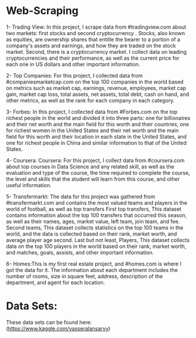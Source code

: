 # Web-Scraping
1- Trading View: In this project, I scrape data from #tradingview.com about two markets: first stocks and second cryptocurrency . Stocks, also known as equities, are ownership shares that entitle the bearer to a portion of a company's assets and earnings, and how they are traded on the stock market. Second, there is a cryptocurrency market. I collect data on leading cryptocurrencies and their performance, as well as the current price for each one in US dollars and other important information.
<br />

2- Top Companies: For this project, I collected data from #companiesmarketcap.com on the top 100 companies in the world based on metrics such as market cap, earnings, revenue, employees, market cap gain, market cap loss, total assets, net assets, total debt, cash on hand, and other metrics, as well as the rank for each company in each category. 
<br />

3- Forbes: In this project, I collected data from #Forbes.com on the top richest people in the world and divided it into three parts: one for billionaires and their net worth and the main field for this worth and their countries, one for richest women in the United States and their net worth and the main field for this worth and their location in each state in the United States, and one for richest people in China and similar information to that of the United States.
<br />

4- Coursera: Coursera: For this project, I collect data from #coursera.com about top courses in Data Science and any related skill, as well as the evaluation and type of the course, the time required to complete the course, the level and skills that the student will learn from this course, and other useful information.
<br />

5- Transfermarkt: The data for this project was gathered from #transfermarkt.com and contains the most valued teams and players in the world of football, as well as top transfers
First top transfers, This dataset contains information about the top 100 transfers that occurred this season, as well as their names, ages, market value, left team, join team, and fee.
Second teams, This dataset collects statistics on the top 100 teams in the world, and the data is collected based on their rank, market worth, and average player age second. 
Last but not least, Players, This dataset collects data on the top 100 players in the world based on their rank, market worth, and matches, goals, assists, and other important information.
<br />

6- Homes:This is my first real estate project, and #homes.com is where I got the data for it. The information about each department includes the number of rooms, size in square feet, address, description of the department, and agent for each location.
<br />

# Data Sets:
These data sets can be found here: (https://www.kaggle.com/yasseralansaryy)
